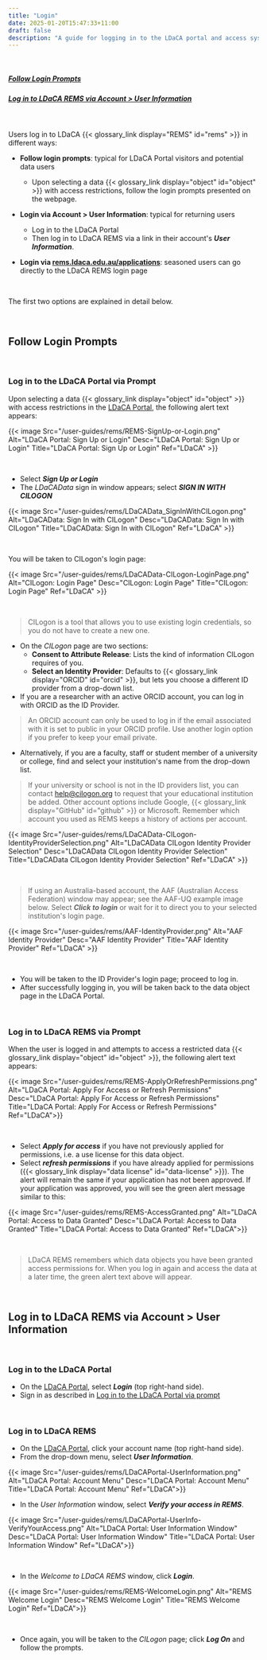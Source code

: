 ```yaml
---
title: "Login"
date: 2025-01-20T15:47:33+11:00
draft: false
description: "A guide for logging in to the LDaCA portal and access system."
---
```


<br>

##### [Follow Login Prompts](#follow-login-prompts)

##### [Log in to LDaCA REMS via Account > User Information](#log-in-to-ldaca-rems-via-account--user-information)

<br>

Users log in to LDaCA {{< glossary_link display="REMS" id="rems" >}} in different ways:

- **Follow login prompts**: typical for LDaCA Portal visitors and potential data users

  - Upon selecting a data {{< glossary_link display="object" id="object" >}} with access restrictions, follow the login prompts presented on the webpage.

- **Login via Account > User Information**: typical for returning users

  - Log in to the LDaCA Portal
  - Then log in to LDaCA REMS via a link in their account's **_User Information_**.

- **Login via [rems.ldaca.edu.au/applications](https://rems.ldaca.edu.au/applications)**: seasoned users can go directly to the LDaCA REMS login page

<br>

The first two options are explained in detail below.

<br>

## Follow Login Prompts

<br>

### Log in to the LDaCA Portal via Prompt

Upon selecting a data {{< glossary_link display="object" id="object" >}} with access restrictions in the [LDaCA Portal](https://data.ldaca.edu.au), the following alert text appears:

{{< image Src="/user-guides/rems/REMS-SignUp-or-Login.png" Alt="LDaCA Portal: Sign Up or Login" Desc="LDaCA Portal: Sign Up or Login" Title="LDaCA Portal: Sign Up or Login" Ref="LDaCA" >}}

<br>

- Select **_Sign Up or Login_**
- The _LDaCAData_ sign in window appears; select **_SIGN IN WITH CILOGON_**

{{< image Src="/user-guides/rems/LDaCAData_SignInWithCILogon.png" Alt="LDaCAData: Sign In with CILogon" Desc="LDaCAData: Sign In with CILogon" Title="LDaCAData: Sign In with CILogon" Ref="LDaCA" >}}

<br>

You will be taken to CILogon's login page:

{{< image Src="/user-guides/rems/LDaCAData-CILogon-LoginPage.png" Alt="CILogon: Login Page" Desc="CILogon: Login Page" Title="CILogon: Login Page" Ref="LDaCA" >}}

<br>

> CILogon is a tool that allows you to use existing login credentials, so you do not have to create a new one.

- On the _CILogon_ page are two sections:
  - **Consent to Attribute Release**: Lists the kind of information CILogon requires of you.
  - **Select an Identity Provider**: Defaults to {{< glossary_link display="ORCID" id="orcid" >}}, but lets you choose a different ID provider from a drop-down list.
- If you are a researcher with an active ORCID account, you can log in with ORCID as the ID Provider.

> An ORCID account can only be used to log in if the email associated with it is set to public in your ORCID profile. Use another login option if you prefer to keep your email private.

- Alternatively, if you are a faculty, staff or student member of a university or college, find and select your institution's name from the drop-down list.

> If your university or school is not in the ID providers list, you can contact help@cilogon.org to request that your educational institution be added. Other account options include Google, {{< glossary_link display="GitHub" id="github" >}} or Microsoft. Remember which account you used as REMS keeps a history of actions per account.

{{< image Src="/user-guides/rems/LDaCAData-CILogon-IdentityProviderSelection.png" Alt="LDaCAData CILogon Identity Provider Selection" Desc="LDaCAData CILogon Identity Provider Selection" Title="LDaCAData CILogon Identity Provider Selection" Ref="LDaCA" >}}

<br>

> If using an Australia-based account, the AAF (Australian Access Federation) window may appear; see the AAF-UQ example image below. Select **_Click to login_** or wait for it to direct you to your selected institution's login page.

{{< image Src="/user-guides/rems/AAF-IdentityProvider.png" Alt="AAF Identity Provider" Desc="AAF Identity Provider" Title="AAF Identity Provider" Ref="LDaCA" >}}

<br>

- You will be taken to the ID Provider's login page; proceed to log in.
- After successfully logging in, you will be taken back to the data object page in the LDaCA Portal.

<br>

### Log in to LDaCA REMS via Prompt

When the user is logged in and attempts to access a restricted data {{< glossary_link display="object" id="object" >}}, the following alert text appears:

{{< image Src="/user-guides/rems/REMS-ApplyOrRefreshPermissions.png" Alt="LDaCA Portal: Apply For Access or Refresh Permissions" Desc="LDaCA Portal: Apply For Access or Refresh Permissions" Title="LDaCA Portal: Apply For Access or Refresh Permissions" Ref="LDaCA">}}

<br>

- Select **_Apply for access_** if you have not previously applied for permissions, i.e. a use license for this data object.
- Select **_refresh permissions_** if you have already applied for permissions ({{< glossary_link display="data license" id="data-license" >}}). The alert will remain the same if your application has not been approved. If your application was approved, you will see the green alert message similar to this:

{{< image Src="/user-guides/rems/REMS-AccessGranted.png" Alt="LDaCA Portal: Access to Data Granted" Desc="LDaCA Portal: Access to Data Granted" Title="LDaCA Portal: Access to Data Granted" Ref="LDaCA">}}

<br>

> LDaCA REMS remembers which data objects you have been granted access permissions for. When you log in again and access the data at a later time, the green alert text above will appear.

<br>

## Log in to LDaCA REMS via Account > User Information

<br>

### Log in to the LDaCA Portal

- On the [LDaCA Portal](https://data.ldaca.edu.au), select **_Login_** (top right-hand side).
- Sign in as described in [Log in to the LDaCA Portal via prompt](#log-in-to-the-ldaca-portal-via-prompt)

<br>

### Log in to LDaCA REMS

- On the [LDaCA Portal](https://data.ldaca.edu.au), click your account name (top right-hand side).
- From the drop-down menu, select **_User Information_**.

{{< image Src="/user-guides/rems/LDaCAPortal-UserInformation.png" Alt="LDaCA Portal: Account Menu" Desc="LDaCA Portal: Account Menu" Title="LDaCA Portal: Account Menu" Ref="LDaCA">}}
<br>

- In the _User Information_ window, select **_Verify your access in REMS_**.

{{< image Src="/user-guides/rems/LDaCAPortal-UserInfo-VerifyYourAccess.png" Alt="LDaCA Portal: User Information Window" Desc="LDaCA Portal: User Information Window" Title="LDaCA Portal: User Information Window" Ref="LDaCA">}}

<br>

- In the _Welcome to LDaCA REMS_ window, click **_Login_**.

{{< image Src="/user-guides/rems/REMS-WelcomeLogin.png" Alt="REMS Welcome Login" Desc="REMS Welcome Login" Title="REMS Welcome Login" Ref="LDaCA">}}

<br>

- Once again, you will be taken to the _CILogon_ page; click **_Log On_** and follow the prompts.

<br>
